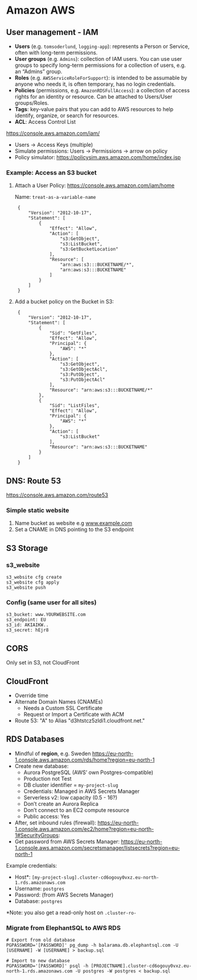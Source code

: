 # Amazon AWS

## User management - IAM

- **Users** (e.g. `tomsoderlund`, `logging-app`): represents a Person or Service, often with long-term permissions.
- **User groups** (e.g. `Admins`): collection of IAM users. You can use user groups to specify long-term permissions for a collection of users, e.g. an “Admins” group.
- **Roles** (e.g. `AWSServiceRoleForSupport`): is intended to be assumable by anyone who needs it, is often temporary, has no login credentials.
- **Policies** (permissions, e.g. `AmazonRDSFullAccess`): a collection of access rights for an identity or resource. Can be attached to Users/User groups/Roles.
- **Tags**: key-value pairs that you can add to AWS resources to help identify, organize, or search for resources.
- **ACL**: Access Control List

https://console.aws.amazon.com/iam/

- Users → Access Keys (multiple)
- Simulate permissions: Users → Permissions → arrow on policy
- Policy simulator: https://policysim.aws.amazon.com/home/index.jsp

### Example: Access an S3 bucket

1. Attach a User Policy: https://console.aws.amazon.com/iam/home

	Name: `treat-as-a-variable-name`

		{
			"Version": "2012-10-17",
			"Statement": [
				{
					"Effect": "Allow",
					"Action": [
						"s3:GetObject",
						"s3:ListBucket",
						"s3:GetBucketLocation"
					],
					"Resource": [
						"arn:aws:s3:::BUCKETNAME/*",
						"arn:aws:s3:::BUCKETNAME"
					]
				}
			]
		}

2. Add a bucket policy on the Bucket in S3:

		{
			"Version": "2012-10-17",
			"Statement": [
				{
					"Sid": "GetFiles",
					"Effect": "Allow",
					"Principal": {
						"AWS": "*"
					},
					"Action": [
						"s3:GetObject",
						"s3:GetObjectAcl",
						"s3:PutObject",
						"s3:PutObjectAcl"
					],
					"Resource": "arn:aws:s3:::BUCKETNAME/*"
				},
				{
					"Sid": "ListFiles",
					"Effect": "Allow",
					"Principal": {
						"AWS": "*"
					},
					"Action": [
						"s3:ListBucket"
					],
					"Resource": "arn:aws:s3:::BUCKETNAME"
				}
			]
		}

## DNS: Route 53

https://console.aws.amazon.com/route53


### Simple static website

1. Name bucket as website e.g www.example.com
2. Set a CNAME in DNS pointing to the S3 endpoint


## S3 Storage

### s3_website

	s3_website cfg create
	s3_website cfg apply
	s3_website push

### Config (same user for all sites)

	s3_bucket: www.YOURWEBSITE.com
	s3_endpoint: EU
	s3_id: AKIAIKW..
	s3_secret: hEjr8


## CORS

Only set in S3, not CloudFront


## CloudFront

- Override time
- Alternate Domain Names (CNAMEs)
	- Needs a Custom SSL Certificate
	- Request or Import a Certificate with ACM
- Route 53: "A" to Alias "d3htstcz5zldi1.cloudfront.net."


## RDS Databases

- Mindful of **region**, e.g. Sweden https://eu-north-1.console.aws.amazon.com/rds/home?region=eu-north-1
- Create new database:
	- Aurora PostgreSQL (AWS’ own Postgres-compatible)
	- Production not Test
	- DB cluster identifier = `my-project-slug`
	- Credentials: Managed in AWS Secrets Manager
	- Serverless v2: low capacity (0.5 - 16?)
	- Don’t create an Aurora Replica
	- Don’t connect to an EC2 compute resource
	- Public access: Yes
- After, set inbound rules (firewall): https://eu-north-1.console.aws.amazon.com/ec2/home?region=eu-north-1#SecurityGroups:
- Get password from AWS Secrets Manager: https://eu-north-1.console.aws.amazon.com/secretsmanager/listsecrets?region=eu-north-1

Example credentials:

- Host*: `[my-project-slug].cluster-cd6ogouy0vxz.eu-north-1.rds.amazonaws.com`
- Username: `postgres`
- Password: (from AWS Secrets Manager)
- Database: `postgres`

*Note: you also get a read-only host on `.cluster-ro-`

### Migrate from ElephantSQL to AWS RDS

	# Export from old database
	PGPASSWORD='[PASSWORD]' pg_dump -h balarama.db.elephantsql.com -U [USERNAME] -W [USERNAME] > backup.sql

	# Import to new database
	PGPASSWORD='[PASSWORD]' psql -h [PROJECTNAME].cluster-cd6ogouy0vxz.eu-north-1.rds.amazonaws.com -U postgres -W postgres < backup.sql
